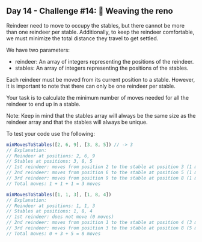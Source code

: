 ## Day 14 - Challenge #14: 🦌 Weaving the reno

Reindeer need to move to occupy the stables, but there cannot be more than one reindeer per stable. Additionally, to keep the reindeer comfortable, we must minimize the total distance they travel to get settled.

We have two parameters:

* reindeer: An array of integers representing the positions of the reindeer.
* stables: An array of integers representing the positions of the stables.

Each reindeer must be moved from its current position to a stable. However, it is important to note that there can only be one reindeer per stable.

Your task is to calculate the minimum number of moves needed for all the reindeer to end up in a stable.

Note: Keep in mind that the stables array will always be the same size as the reindeer array and that the stables will always be unique.

To test your code use the following:

```ts
minMovesToStables([2, 6, 9], [3, 8, 5]) // -> 3
// Explanation:
// Reindeer at positions: 2, 6, 9
// Stables at positions: 3, 8, 5
// 1st reindeer: moves from position 2 to the stable at position 3 (1 move).
// 2nd reindeer: moves from position 6 to the stable at position 5 (1 move)
// 3rd reindeer: moves from position 9 to the stable at position 8 (1 move).
// Total moves: 1 + 1 + 1 = 3 moves

minMovesToStables([1, 1, 3], [1, 8, 4])
// Explanation:
// Reindeer at positions: 1, 1, 3
// Stables at positions: 1, 8, 4
// 1st reindeer: does not move (0 moves)
// 2nd reindeer: moves from position 1 to the stable at position 4 (3 moves)
// 3rd reindeer: moves from position 3 to the stable at position 8 (5 moves)
// Total moves: 0 + 3 + 5 = 8 moves
```
